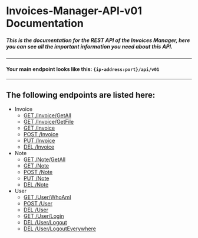 #  Invoices-Manager-API-v01 Documentation

##### This is the documentation for the REST API of the Invoices Manager, here you can see all the important information you need about this API. 
  
---
#### Your main endpoint looks like this: ```{ip-address:port}/api/v01```
---
  
## The following endpoints are listed here:
- Invoice
    - [GET /Invoice/GetAll]()
    - [GET /Invoice/GetFile]()
    - [GET /Invoice]()
    - [POST /Invoice]()
    - [PUT /Invoice]()
    - [DEL /Invoice]()
- Note
    - [GET /Note/GetAll]()
    - [GET /Note]()
    - [POST /Note]()
    - [PUT /Note]()
    - [DEL /Note]()
- User
    - [GET /User/WhoAmI](Resources/ApiDoc_V01/User/DEL__User.md)
    - [POST /User](Resources/ApiDoc_V01/User/DEL__User.md)
    - [DEL /User](Resources/ApiDoc_V01/User/DEL__User.md)
    - [GET /User/Login](Resources/ApiDoc_V01/User/DEL__User.md)
    - [DEL /User/Logout](Resources/ApiDoc_V01/User/DEL__User.md)
    - [DEL /User/LogoutEverywhere](Resources/ApiDoc_V01/User/DEL__User.md)